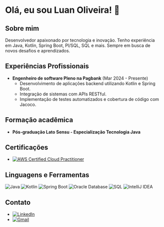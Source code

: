 # Olá, eu sou Luan Oliveira! 👋

## Sobre mim
Desenvolvedor apaixonado por tecnologia e inovação. Tenho experiência em Java, Kotlin, Spring Boot, Pl/SQL, SQL e mais. Sempre em busca de novos desafios e aprendizados.

## Experiências Profissionais
- **Engenheiro de software Pleno na Pagbank** (Mar 2024 - Presente)
  - Desenvolvimento de aplicações backend utilizando Kotlin e Spring Boot.
  - Integração de sistemas com APIs RESTful.
  - Implementação de testes automatizados e cobertura de código com Jacoco.

 ## Formação acadêmica
 - **Pós-graduação Lato Sensu - Especialização Tecnologia Java**

## Certificações
- [![AWS Certified Cloud Practitioner](https://img.shields.io/badge/AWS%20Certified-Cloud%20Practitioner-FF9900?style=for-the-badge&logo=amazon-aws&logoColor=white)](https://www.credly.com/badges/14c0c370-8963-4184-9c80-c9460ace7ab9/linked_in_profile)

## Linguagens e Ferramentas
![Java](https://img.shields.io/badge/Java-007396?style=for-the-badge&logo=java&logoColor=white)
![Kotlin](https://img.shields.io/badge/Kotlin-0095D5?style=for-the-badge&logo=kotlin&logoColor=white)
![Spring Boot](https://img.shields.io/badge/Spring%20Boot-6DB33F?style=for-the-badge&logo=spring-boot&logoColor=white)
![Oracle Database](https://img.shields.io/badge/Oracle%20Database-F80000?style=for-the-badge&logo=oracle&logoColor=white)
![SQL](https://img.shields.io/badge/SQL-4479A1?style=for-the-badge&logo=postgresql&logoColor=white)
![IntelliJ IDEA](https://img.shields.io/badge/IntelliJ%20IDEA-000000?style=for-the-badge&logo=intellij-idea&logoColor=white)

## Contato
- [![LinkedIn](https://img.shields.io/badge/LinkedIn-0077B5?style=for-the-badge&logo=linkedin&logoColor=white)](https://www.linkedin.com/in/luanhroliveira)
- [![Gmail](https://img.shields.io/badge/Gmail-D14836?style=for-the-badge&logo=gmail&logoColor=white)](mailto:luanhroliveira@gmail.com)
